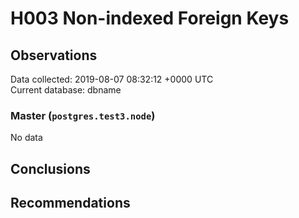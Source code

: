 # H003 Non-indexed Foreign Keys #

## Observations ##
Data collected: 2019-08-07 08:32:12 +0000 UTC  
Current database: dbname  

### Master (`postgres.test3.node`) ###


No data


## Conclusions ##


## Recommendations ##

